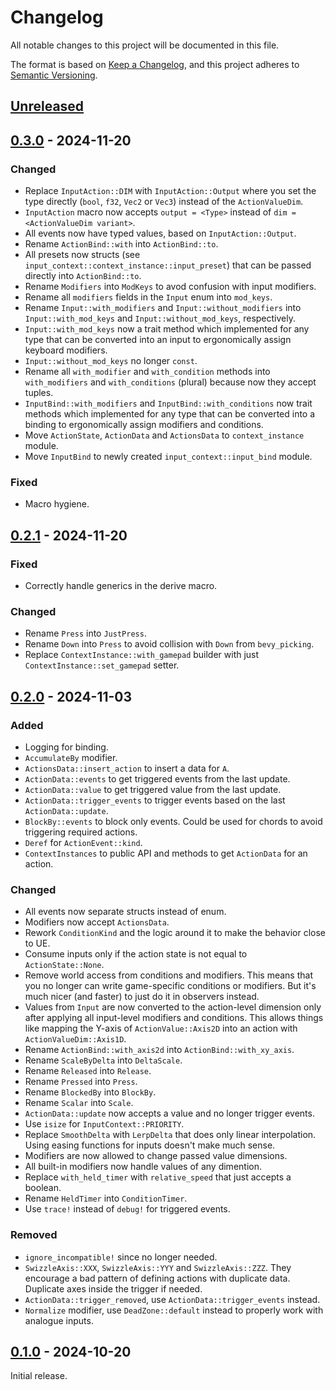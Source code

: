 # Changelog

All notable changes to this project will be documented in this file.

The format is based on [Keep a Changelog](https://keepachangelog.com/en/1.0.0/),
and this project adheres to [Semantic Versioning](https://semver.org/spec/v2.0.0.html).

## [Unreleased]

## [0.3.0] - 2024-11-20

### Changed

- Replace `InputAction::DIM` with `InputAction::Output` where you set the type directly (`bool`, `f32`, `Vec2` or `Vec3`) instead of the `ActionValueDim`.
- `InputAction` macro now accepts `output = <Type>` instead of `dim = <ActionValueDim variant>`.
- All events now have typed values, based on `InputAction::Output`.
- Rename `ActionBind::with` into `ActionBind::to`.
- All presets now structs (see `input_context::context_instance::input_preset`) that can be passed directly into `ActionBind::to`.
- Rename `Modifiers` into `ModKeys` to avod confusion with input modifiers.
- Rename all `modifiers` fields in the `Input` enum into `mod_keys`.
- Rename `Input::with_modifiers` and `Input::without_modifiers` into `Input::with_mod_keys` and `Input::without_mod_keys`, respectively.
- `Input::with_mod_keys` now a trait method which implemented for any type that can be converted into an input to ergonomically assign keyboard modifiers.
- `Input::without_mod_keys` no longer `const`.
- Rename all `with_modifier` and `with_condition` methods into `with_modifiers` and `with_conditions` (plural) because now they accept tuples.
- `InputBind::with_modifiers` and `InputBind::with_conditions` now trait methods which implemented for any type that can be converted into a binding to ergonomically assign modifiers and conditions.
- Move `ActionState`, `ActionData` and `ActionsData` to `context_instance` module.
- Move `InputBind` to newly created `input_context::input_bind` module.

### Fixed

- Macro hygiene.

## [0.2.1] - 2024-11-20

### Fixed

- Correctly handle generics in the derive macro.

### Changed

- Rename `Press` into `JustPress`.
- Rename `Down` into `Press` to avoid collision with `Down` from `bevy_picking`.
- Replace `ContextInstance::with_gamepad` builder with just `ContextInstance::set_gamepad` setter.

## [0.2.0] - 2024-11-03

### Added

- Logging for binding.
- `AccumulateBy` modifier.
- `ActionsData::insert_action` to insert a data for `A`.
- `ActionData::events` to get triggered events from the last update.
- `ActionData::value` to get triggered value from the last update.
- `ActionData::trigger_events` to trigger events based on the last `ActionData::update`.
- `BlockBy::events` to block only events. Could be used for chords to avoid triggering required actions.
- `Deref` for `ActionEvent::kind`.
- `ContextInstances` to public API and methods to get `ActionData` for an action.

### Changed

- All events now separate structs instead of enum.
- Modifiers now accept `ActionsData`.
- Rework `ConditionKind` and the logic around it to make the behavior close to UE.
- Consume inputs only if the action state is not equal to `ActionState::None`.
- Remove world access from conditions and modifiers. This means that you no longer can write game-specific conditions or modifiers. But it's much nicer (and faster) to just do it in observers instead.
- Values from `Input` are now converted to the action-level dimension only after applying all input-level modifiers and conditions. This allows things like mapping the Y-axis of `ActionValue::Axis2D` into an action with `ActionValueDim::Axis1D`.
- Rename `ActionBind::with_axis2d` into `ActionBind::with_xy_axis`.
- Rename `ScaleByDelta` into `DeltaScale`.
- Rename `Released` into `Release`.
- Rename `Pressed` into `Press`.
- Rename `BlockedBy` into `BlockBy`.
- Rename `Scalar` into `Scale`.
- `ActionData::update` now accepts a value and no longer trigger events.
- Use `isize` for `InputContext::PRIORITY`.
- Replace `SmoothDelta` with `LerpDelta` that does only linear interpolation. Using easing functions for inputs doesn't make much sense.
- Modifiers are now allowed to change passed value dimensions.
- All built-in modifiers now handle values of any dimention.
- Replace `with_held_timer` with `relative_speed` that just accepts a boolean.
- Rename `HeldTimer` into `ConditionTimer`.
- Use `trace!` instead of `debug!` for triggered events.

### Removed

- `ignore_incompatible!` since no longer needed.
- `SwizzleAxis::XXX`, `SwizzleAxis::YYY` and `SwizzleAxis::ZZZ`. They encourage a bad pattern of defining actions with duplicate data. Duplicate axes inside the trigger if needed.
- `ActionData::trigger_removed`, use `ActionData::trigger_events` instead.
- `Normalize` modifier, use `DeadZone::default` instead to properly work with analogue inputs.

## [0.1.0] - 2024-10-20

Initial release.

[unreleased]: https://github.com/projectharmonia/bevy_replicon/compare/v0.3.0...HEAD
[0.3.0]: https://github.com/projectharmonia/bevy_replicon/compare/v0.2.1...v0.3.0
[0.2.1]: https://github.com/projectharmonia/bevy_replicon/compare/v0.2.0...v0.2.1
[0.2.0]: https://github.com/projectharmonia/bevy_replicon/compare/v0.1.0...v0.2.0
[0.1.0]: https://github.com/projectharmonia/bevy_replicon/releases/tag/v0.1.0
